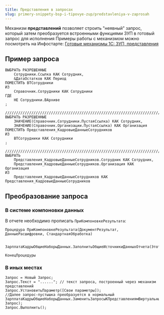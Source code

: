 ```yaml
---
title: Представления в запросах
slug: primery-snippety-bsp-i-tipovye-zup/predstavleniya-v-zaprosah
---
```

Механизм **представлений** позволяет строить "неявный" запрос, который затем преобразуется встроенными функциями ЗУП в готовый запрос для исполнения
Примеры работы с механизмом можно посмотреть на Инфостарте: [Готовые механизмы 1С: ЗУП, представления](https://infostart.ru/1c/articles/1544167/)

## Пример запроса
```bsl
ВЫБРАТЬ РАЗРЕШЕННЫЕ
	Сотрудники.Ссылка КАК Сотрудник,
	&ДатаОстатков КАК Период
ПОМЕСТИТЬ ВТСотрудники
ИЗ
	Справочник.Сотрудники КАК Сотрудники
ГДЕ
	НЕ Сотрудники.ВАрхиве
;

////////////////////////////////////////////////////////////////////////////////
ВЫБРАТЬ РАЗРЕШЕННЫЕ
	ЗНАЧЕНИЕ(Справочник.Сотрудники.ПустаяСсылка) КАК Сотрудник,
	ЗНАЧЕНИЕ(Справочник.Организации.ПустаяСсылка) КАК Организация
ПОМЕСТИТЬ Представления_КадровыеДанныеСотрудников
ИЗ
	ВТСотрудники КАК Сотрудники
;

////////////////////////////////////////////////////////////////////////////////
ВЫБРАТЬ
	Представления_КадровыеДанныеСотрудников.Сотрудник КАК Сотрудник,
	Представления_КадровыеДанныеСотрудников.Организация КАК Организация
ИЗ
	Представления_КадровыеДанныеСотрудников КАК Представления_КадровыеДанныеСотрудников
```

## Преобразование запроса
### В системе компоновки данных
В отчете необходимо прописать `ПриКомпоновкеРезультата`:
```bsl
Процедура ПриКомпоновкеРезультата(ДокументРезультат, ДанныеРасшифровки, СтандартнаяОбработка)
	
	ЗарплатаКадрыОбщиеНаборыДанных.ЗаполнитьОбщиеИсточникиДанныхОтчета(ЭтотОбъект);
	
КонецПроцедуры
```
### В иных местах
```bsl
Запрос = Новый Запрос;
Запрос.Текст = "......"; // текст запроса, построенный через механизм представлений
Запрос.УстановитьПараметр([Свои параметры]);
//Далее запрос-пустышка преобразуется в нормальный
ЗарплатаКадрыОбщиеНаборыДанных.ЗаменитьЗапросыКПредставлениямВиртуальныхТаблиц(Запрос.Текст, Запрос);
Запрос.Выполнить();
```
